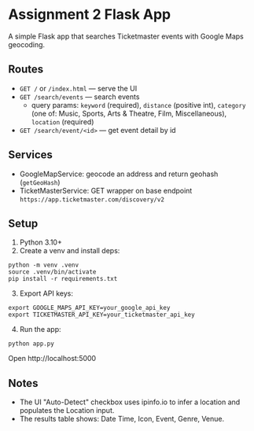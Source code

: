 # Assignment 2 Flask App

A simple Flask app that searches Ticketmaster events with Google Maps geocoding.

## Routes
- `GET /` or `/index.html` — serve the UI
- `GET /search/events` — search events
  - query params: `keyword` (required), `distance` (positive int), `category` (one of: Music, Sports, Arts & Theatre, Film, Miscellaneous), `location` (required)
- `GET /search/event/<id>` — get event detail by id

## Services
- GoogleMapService: geocode an address and return geohash (`getGeoHash`)
- TicketMasterService: GET wrapper on base endpoint `https://app.ticketmaster.com/discovery/v2`

## Setup
1. Python 3.10+
2. Create a venv and install deps:
```
python -m venv .venv
source .venv/bin/activate
pip install -r requirements.txt
```
3. Export API keys:
```
export GOOGLE_MAPS_API_KEY=your_google_api_key
export TICKETMASTER_API_KEY=your_ticketmaster_api_key
```
4. Run the app:
```
python app.py
```
Open http://localhost:5000

## Notes
- The UI "Auto-Detect" checkbox uses ipinfo.io to infer a location and populates the Location input.
- The results table shows: Date Time, Icon, Event, Genre, Venue.
